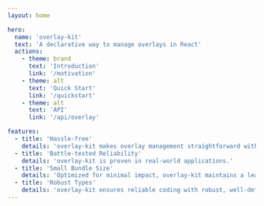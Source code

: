```yaml
---
layout: home

hero:
  name: 'overlay-kit'
  text: 'A declarative way to manage overlays in React'
  actions:
    - theme: brand
      text: 'Introduction'
      link: '/motivation'
    - theme: alt
      text: 'Quick Start'
      link: '/quickstart'
    - theme: alt
      text: 'API'
      link: '/api/overlay'

features:
  - title: 'Hassle-free'
    details: 'overlay-kit makes overlay management straightforward with a simple function call: overlay.open(...).'
  - title: 'Battle-tested Reliability'
    details: 'overlay-kit is proven in real-world applications.'
  - title: 'Small Bundle Size'
    details: 'Optimized for minimal impact, overlay-kit maintains a lean footprint with a gzipped size of only 1KB.'
  - title: 'Robust Types'
    details: 'overlay-kit ensures reliable coding with robust, well-defined types for all functionalities.'
---
```

